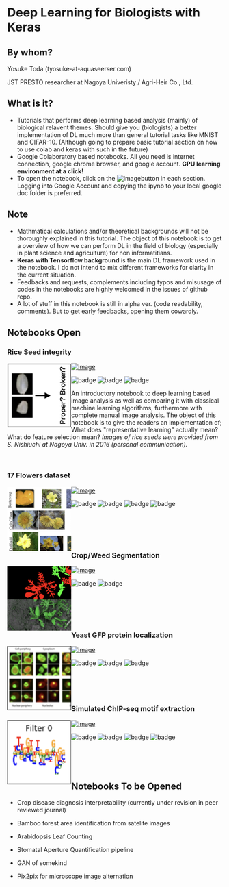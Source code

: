 # Deep Learning for Biologists with Keras



## By whom?

Yosuke Toda (tyosuke-at-aquaseerser.com)

JST PRESTO researcher at Nagoya Univeristy /  Agri-Heir Co., Ltd.



## What is it?

- Tutorials that performs deep learning based analysis  (mainly) of biological relavent themes. Should give you (biologists) a better implementation of DL much more than general tutorial tasks like MNIST and CIFAR-10. (Although going to prepare basic tutorial section on how to use colab and keras with such in the future)
- Google Colaboratory based notebooks. All you need is internet connection, google chrome browser, and google account. **GPU learning environment at a click!**
- To open the notebook, click on the ![image](https://colab.research.google.com/assets/colab-badge.svg)button in each section. Logging into Google Account and copying the ipynb to your local google doc folder is preferred.

## Note

- Mathmatical calculations and/or theoretical backgrounds will not be thoroughly explained in this tutorial. The object of this notebook is to get a overview of how we can perform DL in the field of biology (especially in plant science and agriculture) for non informatitians.
- **Keras with Tensorflow background** is the main DL framework used in the notebook. I do not intend to mix different frameworks for clarity in the current situation.
- Feedbacks and requests, complements including typos and misusage of codes in the notebooks are highly welcomed in the issues of github repo.
- A lot of stuff in this notebook is still in alpha ver. (code readability, comments). But to get early feedbacks, opening them cowardly.



## Notebooks Open

### Rice Seed integrity

<img src = "assets/image-20190115201428173.png" width="150" ALIGN="left" /> [![image](https://colab.research.google.com/assets/colab-badge.svg)](https://colab.research.google.com/github/totti0223/deep_learning_for_biologists_with_keras/blob/master/notebooks/rice_seed_classification.ipynb) <br>

![badge](https://img.shields.io/badge/type-classification-blue.svg) ![badge](https://img.shields.io/badge/tag-CNN-green.svg) ![badge](https://img.shields.io/badge/tag-comparison_with_classical_ML-green.svg)

An introductory notebook to deep learning based image analysis as well as comparing it  with classical machine learning algorithms, furthermore with complete manual image analysis. The object of this notebook is to give the readers an implementation of; What does "representative learning" actually mean? What do feature selection mean? *Images of rice seeds were provided from S. Nishiuchi at Nagoya Univ. in 2016 (personal communication).*

<br>

### 17 Flowers dataset 

<img src = "assets/image-20190115201017711.png" width="150" ALIGN="left" />   [![image](https://colab.research.google.com/assets/colab-badge.svg)](https://colab.research.google.com/github/totti0223/deep_learning_for_biologists_with_keras/blob/master/notebooks/flower_image_classification.ipynb) <br>

![badge](https://img.shields.io/badge/type-classification-blue.svg) ![badge](https://img.shields.io/badge/tag-CNN-green.svg)  ![badge](https://img.shields.io/badge/tag-Transfer_Learning-green.svg) ![badge](https://img.shields.io/badge/tag-Fine_Tuning-green.svg)

<br><br>

<br>

### Crop/Weed Segmentation

<img src = "assets/image-20190115201227438.png" width="150" ALIGN="left" />  [![image](https://colab.research.google.com/assets/colab-badge.svg)](https://colab.research.google.com/github/totti0223/deep_learning_for_biologists_with_keras/blob/master/notebooks/crop_weed_semantic_segmentation.ipynb) <br>

![badge](https://img.shields.io/badge/type-segmentation-blue.svg) ![badge](https://img.shields.io/badge/tag-UNet-green.svg)

<br><br>

<br>

### Yeast GFP protein localization

<img src = "assets/image-20190115201711326.png" height="150px" ALIGN="left" /> [![image](https://colab.research.google.com/assets/colab-badge.svg)](https://colab.research.google.com/github/totti0223/deep_learning_for_biologists_with_keras/blob/master/notebooks/yeast_GFP_localization_classification.ipynb) <br>

![badge](https://img.shields.io/badge/type-classification-blue.svg) ![badge](https://img.shields.io/badge/tag-CNN-green.svg) ![badge](https://img.shields.io/badge/tag-Pandas_Dataframe_yielding-green.svg)

<br>

<br>

<br>

### Simulated ChIP-seq motif extraction

<img src = "assets/image-20190115202731524.png" height="150px" ALIGN="left" /> [![image](https://colab.research.google.com/assets/colab-badge.svg)](https://colab.research.google.com/github/totti0223/deep_learning_for_biologists_with_keras/blob/master/notebooks/dna_simulated_chip.ipynb) <br>

![badge](https://img.shields.io/badge/type-classification-blue.svg) ![badge](https://img.shields.io/badge/tag-CNN-green.svg) ![badge](https://img.shields.io/badge/tag-basics_of_handling_DNA_in_DL-green.svg) ![badge](https://img.shields.io/badge/tag-simple_visualization_of_DL_decision-green.svg)

<br>

<br>

<br>

## Notebooks To be Opened

- Crop disease diagnosis interpretability (currently under revision in peer reviewed journal)

- Bamboo forest area identification from satelite images

- Arabidopsis Leaf Counting

- Stomatal Aperture Quantification pipeline

- GAN of somekind

- Pix2pix for microscope image alternation









  <!---
    <img src = "assets/image-20190115144920126.png" height="120px" ALIGN="left" />
  -->



